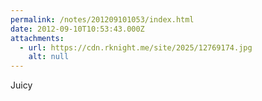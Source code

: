 ```yaml
---
permalink: /notes/201209101053/index.html
date: 2012-09-10T10:53:43.000Z
attachments:
  - url: https://cdn.rknight.me/site/2025/12769174.jpg
    alt: null
---
```


Juicy
